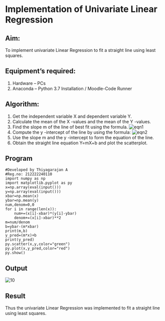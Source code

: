 # Implementation of Univariate Linear Regression
## Aim:
To implement univariate Linear Regression to fit a straight line using least squares.
## Equipment’s required:
1.	Hardware – PCs
2.	Anaconda – Python 3.7 Installation / Moodle-Code Runner
## Algorithm:
1.	Get the independent variable X and dependent variable Y.
2.	Calculate the mean of the X -values and the mean of the Y -values.
3.	Find the slope m of the line of best fit using the formula.
 ![eqn1](./eq1.jpg)
4.	Compute the y -intercept of the line by using the formula:
![eqn2](./eq2.jpg)  
5.	Use the slope m and the y -intercept to form the equation of the line.
6.	Obtain the straight line equation Y=mX+b and plot the scatterplot.
## Program
```
#Developed by Thiyagarajan A
#Reg.no: 212222240110
import numpy as np
import matplotlib.pyplot as py
x=np.array(eval(input()))
y=np.array(eval(input()))
xbar=np.mean(x)
ybar=np.mean(y)
num,denom=0,0
for i in range(len(x)):
    num+=(x[i]-xbar)*(y[i]-ybar)
    denom+=(x[i]-xbar)**2
m=num/denom
b=ybar-(m*xbar)
print(m,b)
y_pred=(m*x)+b
print(y_pred)
py.scatter(x,y,color="green")
py.plot(x,y_pred,color="red")
py.show()
```
## Output
![10](https://github.com/A-Thiyagarajan/Univariate-Linear-Regression/assets/118707693/972264a4-9c7f-4391-85c6-68da15c86f6d)



## Result
Thus the univariate Linear Regression was implemented to fit a straight line using least squares.
